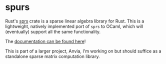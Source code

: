 # spurs

Rust's [sprs](https://docs.rs/sprs/latest/sprs/) crate is a sparse linear algebra library for Rust. This is a lightweight, natively implemented port of `sprs` to OCaml, which will (eventually) support all the same functionality. 

The [documentation can be found here](https://nikhil-kamath.github.io/spurs/)!

This is part of a larger project, Anvia, I'm working on but should suffice as a standalone sparse matrix computation library. 


